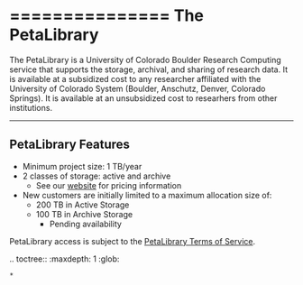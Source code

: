 ===============
The PetaLibrary
===============

The PetaLibrary is a University of Colorado Boulder Research Computing service that supports the storage, archival, and sharing of research data. It is available at a subsidized cost to any researcher affiliated with the University of Colorado System (Boulder, Anschutz, Denver, Colorado Springs). It is available at an unsubsidized cost to researhers from other institutions. 
 
--------------------
PetaLibrary Features 
--------------------

* Minimum project size: 1 TB/year
* 2 classes of storage: active and archive
	* See our [website](https://www.colorado.edu/rc/resources/petalibrary/storageandrates) for pricing information
* New customers are initially limited to a maximum allocation size of: 
	* 200 TB in Active Storage
	* 100 TB in Archive Storage
		* Pending availability

PetaLibrary access is subject to the [PetaLibrary Terms of Service](https://www.colorado.edu/rc/resources/petalibrary/tos).

.. toctree::
    :maxdepth: 1
    :glob:

    *
